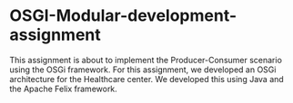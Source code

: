 # OSGI-Modular-development-assignment
This assignment is about to implement the Producer-Consumer scenario using the  OSGi framework. For this assignment, we developed an OSGi architecture for the  Healthcare center. We developed this using Java and the Apache Felix framework. 
